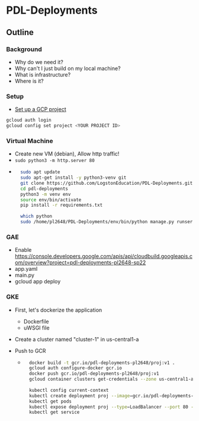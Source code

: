 # PDL-Deployments

## Outline

### Background

- Why do we need it?
- Why can't I just build on my local machine? 
- What is infrastructure?
- Where is it?

### Setup

- [Set up a GCP project](https://docs.google.com/document/d/10o6iFI4R4BacmHsIWn5lEKsJnRL9RG1zEJ4D2qlS8Qs)

```sh
gcloud auth login
gcloud config set project <YOUR PROJECT ID>
```

### Virtual Machine
- Create new VM (debian), Allow http traffic!
- `sudo python3 -m http.server 80`
- ```sh
    sudo apt update
    sudo apt-get install -y python3-venv git
    git clone https://github.com/LogstonEducation/PDL-Deployments.git
    cd pdl-deployments
    python3 -m venv env
    source env/bin/activate
    pip install -r requirements.txt
    
    which python
    sudo /home/pl2648/PDL-Deployments/env/bin/python manage.py runserver 0.0.0.0:80
    ```

### GAE

- Enable https://console.developers.google.com/apis/api/cloudbuild.googleapis.com/overview?project=pdl-deployments-pl2648-sp22
- app.yaml
- main.py
- gcloud app deploy

### GKE


- First, let's dockerize the application
  - Dockerfile
  - uWSGI file
  
- Create a cluster named "cluster-1" in us-central1-a

- Push to GCR
    - ```sh
        docker build -t gcr.io/pdl-deployments-pl2648/proj:v1 .
        gcloud auth configure-docker gcr.io 
        docker push gcr.io/pdl-deployments-pl2648/proj:v1
        gcloud container clusters get-credentials --zone us-central1-a cluster-1
        
        kubectl config current-context
        kubectl create deployment proj --image=gcr.io/pdl-deployments-pl2648/proj:v1
        kubectl get pods
        kubectl expose deployment proj --type=LoadBalancer --port 80 --target-port 8000
        kubectl get service
        ```
